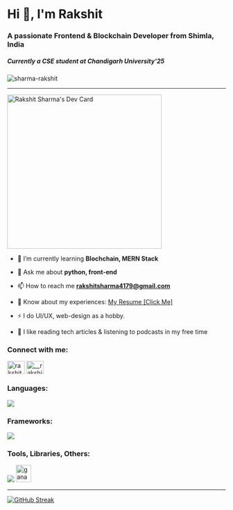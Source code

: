 <h1 align="left">Hi 👋, I'm Rakshit</h1>
<h3 align="left">A passionate Frontend & Blockchain Developer from Shimla, India</h3>
<h5>Currently a CSE student at Chandigarh University'25</h5>
<p align="left"> <img src="https://komarev.com/ghpvc/?username=sharma-rakshit&label=Profile%20views&color=0e75b6&style=flat" alt="sharma-rakshit" /></p>
<hr/>
<a href="https://app.daily.dev/rakshitsharma"><img src="https://api.daily.dev/devcards/v2/PWkrQTDCVSUdSgMeEXlO1.png?type=default&r=yw4" width="356" alt="Rakshit Sharma's Dev Card"/></a>

- 🌱 I’m currently learning **Blochchain, MERN Stack**

- 💬 Ask me about **python, front-end**

- 📫 How to reach me **rakshitsharma4179@gmail.com**

- 📄 Know about my experiences: [My Resume [Click Me]](https://drive.google.com/file/d/1gcV4vR196Lkzb8FyyIzapLxQAbrSETbP/view?usp=drive_link)
- ⚡ I do UI/UX, web-design as a hobby.

- 📖 I like reading tech articles & listening to podcasts in my free time 


<h3 align="left">Connect with me:</h3>
<p align="left">
<a href="https://linkedin.com/in/rakshit--sharma--" target="blank"><img align="center" src="https://raw.githubusercontent.com/rahuldkjain/github-profile-readme-generator/master/src/images/icons/Social/linked-in-alt.svg" alt="rakshit--sharma--" height="30" width="40" /></a>
<a href="https://twitter.com/__rakshitsharma" target="blank"><img align="center" src="https://raw.githubusercontent.com/rahuldkjain/github-profile-readme-generator/master/src/images/icons/Social/twitter.svg" alt="__rakshitsharma" height="30" width="40" /></a>
</p>

<p align="left"> 
<h3 align="left">Languages:</h3>
  <img src="https://skillicons.dev/icons?i=js,solidity,html,css,cpp,python,typescript,"/>

<h3 align="left">Frameworks:</h3>
  <img src="https://skillicons.dev/icons?i=react,nextjs,express"/>
  
<h3 align="left">Tools, Libraries, Others:</h3>
  <img src="https://skillicons.dev/icons?i=tailwind,sass,nodejs,mongo,mysql,postgres,vite,git,linux,bootstrap,figma"/>
  <a href="https://trufflesuite.com/ganache/" target="_blank" rel="noreferrer"> <img src="https://seeklogo.com/images/G/ganache-logo-1EB72084A8-seeklogo.com.png" alt="ganache" width="35" height="40"/> </a> 
  </p>

<hr/>

[![GitHub Streak](https://github-readme-streak-stats.herokuapp.com?user=sharma-rakshit&theme=dark&date_format=M%20j%5B%2C%20Y%5D)](https://git.io/streak-stats)
